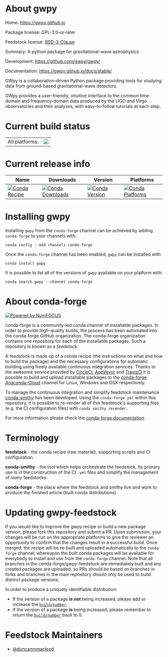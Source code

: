 About gwpy
==========

Home: https://gwpy.github.io

Package license: GPL-3.0-or-later

Feedstock license: [BSD-3-Clause](https://github.com/conda-forge/gwpy-feedstock/blob/master/LICENSE.txt)

Summary: A python package for gravitational-wave astrophysics

Development: https://github.com/gwpy/gwpy/

Documentation: https://gwpy.github.io/docs/stable/

GWpy is a collaboration-driven Python package providing tools for
studying data from ground-based gravitational-wave detectors.

GWpy provides a user-friendly, intuitive interface to the common
time-domain and frequency-domain data produced by the LIGO and Virgo
observatories and their analyses, with easy-to-follow tutorials at each
step.


Current build status
====================


<table><tr><td>All platforms:</td>
    <td>
      <a href="https://dev.azure.com/conda-forge/feedstock-builds/_build/latest?definitionId=400&branchName=master">
        <img src="https://dev.azure.com/conda-forge/feedstock-builds/_apis/build/status/gwpy-feedstock?branchName=master">
      </a>
    </td>
  </tr>
</table>

Current release info
====================

| Name | Downloads | Version | Platforms |
| --- | --- | --- | --- |
| [![Conda Recipe](https://img.shields.io/badge/recipe-gwpy-green.svg)](https://anaconda.org/conda-forge/gwpy) | [![Conda Downloads](https://img.shields.io/conda/dn/conda-forge/gwpy.svg)](https://anaconda.org/conda-forge/gwpy) | [![Conda Version](https://img.shields.io/conda/vn/conda-forge/gwpy.svg)](https://anaconda.org/conda-forge/gwpy) | [![Conda Platforms](https://img.shields.io/conda/pn/conda-forge/gwpy.svg)](https://anaconda.org/conda-forge/gwpy) |

Installing gwpy
===============

Installing `gwpy` from the `conda-forge` channel can be achieved by adding `conda-forge` to your channels with:

```
conda config --add channels conda-forge
```

Once the `conda-forge` channel has been enabled, `gwpy` can be installed with:

```
conda install gwpy
```

It is possible to list all of the versions of `gwpy` available on your platform with:

```
conda search gwpy --channel conda-forge
```


About conda-forge
=================

[![Powered by NumFOCUS](https://img.shields.io/badge/powered%20by-NumFOCUS-orange.svg?style=flat&colorA=E1523D&colorB=007D8A)](http://numfocus.org)

conda-forge is a community-led conda channel of installable packages.
In order to provide high-quality builds, the process has been automated into the
conda-forge GitHub organization. The conda-forge organization contains one repository
for each of the installable packages. Such a repository is known as a *feedstock*.

A feedstock is made up of a conda recipe (the instructions on what and how to build
the package) and the necessary configurations for automatic building using freely
available continuous integration services. Thanks to the awesome service provided by
[CircleCI](https://circleci.com/), [AppVeyor](https://www.appveyor.com/)
and [TravisCI](https://travis-ci.com/) it is possible to build and upload installable
packages to the [conda-forge](https://anaconda.org/conda-forge)
[Anaconda-Cloud](https://anaconda.org/) channel for Linux, Windows and OSX respectively.

To manage the continuous integration and simplify feedstock maintenance
[conda-smithy](https://github.com/conda-forge/conda-smithy) has been developed.
Using the ``conda-forge.yml`` within this repository, it is possible to re-render all of
this feedstock's supporting files (e.g. the CI configuration files) with ``conda smithy rerender``.

For more information please check the [conda-forge documentation](https://conda-forge.org/docs/).

Terminology
===========

**feedstock** - the conda recipe (raw material), supporting scripts and CI configuration.

**conda-smithy** - the tool which helps orchestrate the feedstock.
                   Its primary use is in the construction of the CI ``.yml`` files
                   and simplify the management of *many* feedstocks.

**conda-forge** - the place where the feedstock and smithy live and work to
                  produce the finished article (built conda distributions)


Updating gwpy-feedstock
=======================

If you would like to improve the gwpy recipe or build a new
package version, please fork this repository and submit a PR. Upon submission,
your changes will be run on the appropriate platforms to give the reviewer an
opportunity to confirm that the changes result in a successful build. Once
merged, the recipe will be re-built and uploaded automatically to the
`conda-forge` channel, whereupon the built conda packages will be available for
everybody to install and use from the `conda-forge` channel.
Note that all branches in the conda-forge/gwpy-feedstock are
immediately built and any created packages are uploaded, so PRs should be based
on branches in forks and branches in the main repository should only be used to
build distinct package versions.

In order to produce a uniquely identifiable distribution:
 * If the version of a package **is not** being increased, please add or increase
   the [``build/number``](https://conda.io/docs/user-guide/tasks/build-packages/define-metadata.html#build-number-and-string).
 * If the version of a package **is** being increased, please remember to return
   the [``build/number``](https://conda.io/docs/user-guide/tasks/build-packages/define-metadata.html#build-number-and-string)
   back to 0.

Feedstock Maintainers
=====================

* [@duncanmmacleod](https://github.com/duncanmmacleod/)

